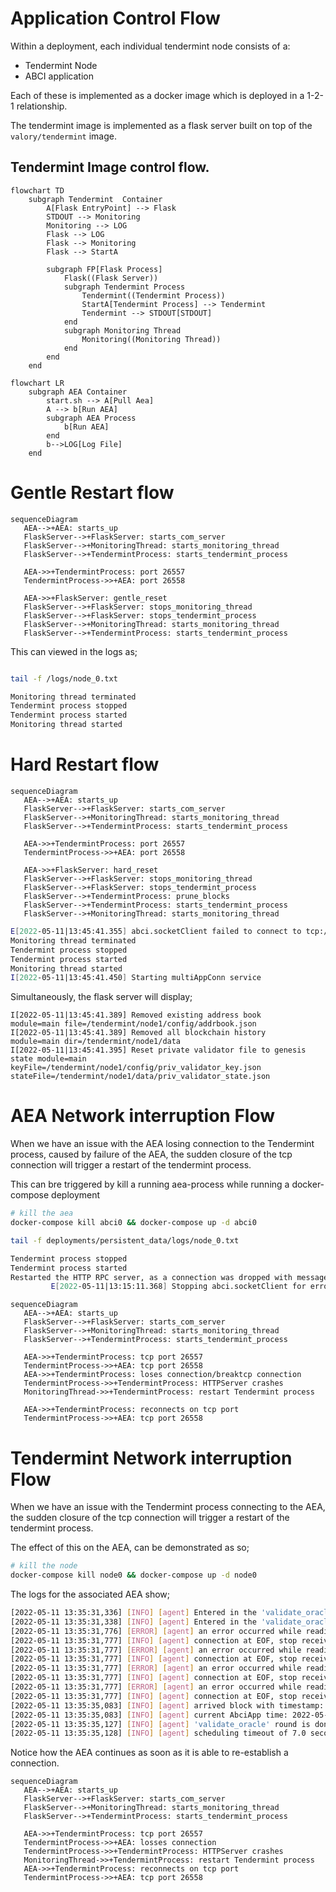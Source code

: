 # Application Control Flow

Within a deployment, each individual tendermint node consists of a:
- Tendermint Node
- ABCI application

Each of these is implemented as a docker image which is deployed in a 1-2-1 relationship.

The tendermint image is implemented as a flask server built on top of the ```valory/tendermint``` image.

## Tendermint Image control flow. 

```mermaid
flowchart TD
    subgraph Tendermint  Container
        A[Flask EntryPoint] --> Flask
        STDOUT --> Monitoring
        Monitoring --> LOG
        Flask --> LOG
        Flask --> Monitoring
        Flask --> StartA
        
        subgraph FP[Flask Process]
            Flask((Flask Server))
            subgraph Tendermint Process
                Tendermint((Tendermint Process))
                StartA[Tendermint Process] --> Tendermint
                Tendermint --> STDOUT[STDOUT]
            end
            subgraph Monitoring Thread
                Monitoring((Monitoring Thread))
            end
        end
    end
```


```mermaid
flowchart LR
    subgraph AEA Container
        start.sh --> A[Pull Aea]
        A --> b[Run AEA]
        subgraph AEA Process
            b[Run AEA]
        end
        b-->LOG[Log File]
    end
```

# Gentle Restart flow
```mermaid
sequenceDiagram
   AEA-->+AEA: starts_up
   FlaskServer-->+FlaskServer: starts_com_server
   FlaskServer-->+MonitoringThread: starts_monitoring_thread
   FlaskServer-->+TendermintProcess: starts_tendermint_process
   
   AEA->>+TendermintProcess: port 26557
   TendermintProcess->>+AEA: port 26558 
   
   AEA->>+FlaskServer: gentle_reset
   FlaskServer-->+FlaskServer: stops_monitoring_thread
   FlaskServer-->+FlaskServer: stops_tendermint_process
   FlaskServer-->+MonitoringThread: starts_monitoring_thread
   FlaskServer-->+TendermintProcess: starts_tendermint_process
```
This can viewed in the logs as;
```bash

tail -f /logs/node_0.txt

Monitoring thread terminated
Tendermint process stopped
Tendermint process started
Monitoring thread started

```



# Hard Restart flow
```mermaid
sequenceDiagram
   AEA-->+AEA: starts_up
   FlaskServer-->+FlaskServer: starts_com_server
   FlaskServer-->+MonitoringThread: starts_monitoring_thread
   FlaskServer-->+TendermintProcess: starts_tendermint_process
   
   AEA->>+TendermintProcess: port 26557
   TendermintProcess->>+AEA: port 26558 
   
   AEA->>+FlaskServer: hard_reset
   FlaskServer-->+FlaskServer: stops_monitoring_thread
   FlaskServer-->+FlaskServer: stops_tendermint_process
   FlaskServer-->+TendermintProcess: prune_blocks
   FlaskServer-->+TendermintProcess: starts_tendermint_process
   FlaskServer-->+MonitoringThread: starts_monitoring_thread
```

```bash
E[2022-05-11|13:45:41.355] abci.socketClient failed to connect to tcp://localhost:26658.  Retrying after 3s... module=abci-client connection=query err="dial tcp 127.0.0.1:26658: connect: connection refused"
Monitoring thread terminated
Tendermint process stopped
Tendermint process started
Monitoring thread started
I[2022-05-11|13:45:41.450] Starting multiAppConn service                module=proxy impl=multiAppConn
```

Simultaneously, the flask server will display;

```
I[2022-05-11|13:45:41.389] Removed existing address book                module=main file=/tendermint/node1/config/addrbook.json
I[2022-05-11|13:45:41.389] Removed all blockchain history               module=main dir=/tendermint/node1/data
I[2022-05-11|13:45:41.395] Reset private validator file to genesis state module=main keyFile=/tendermint/node1/config/priv_validator_key.json stateFile=/tendermint/node1/data/priv_validator_state.json
```



# AEA Network interruption Flow
When we have an issue with the AEA losing connection to the Tendermint process, caused by failure of the AEA, the sudden closure of the tcp connection will trigger a restart of the tendermint process.

This can bre triggered by kill a running aea-process while running a docker-compose deployment


```bash 
# kill the aea
docker-compose kill abci0 && docker-compose up -d abci0
```

```bash
tail -f deployments/persistent_data/logs/node_0.txt

Tendermint process stopped
Tendermint process started
Restarted the HTTP RPC server, as a connection was dropped with message:
		 E[2022-05-11|13:15:11.368] Stopping abci.socketClient for error: read message: EOF module=abci-client connection=consensus
```


```mermaid
sequenceDiagram
   AEA-->+AEA: starts_up
   FlaskServer-->+FlaskServer: starts_com_server
   FlaskServer-->+MonitoringThread: starts_monitoring_thread
   FlaskServer-->+TendermintProcess: starts_tendermint_process
   
   AEA->>+TendermintProcess: tcp port 26557
   TendermintProcess->>+AEA: tcp port 26558
   AEA->>+TendermintProcess: loses connection/breaktcp connection
   TendermintProcess->>+TendermintProcess: HTTPServer crashes
   MonitoringThread->>+TendermintProcess: restart Tendermint process

   AEA->>+TendermintProcess: reconnects on tcp port
   TendermintProcess->>+AEA: tcp port 26558
```

# Tendermint Network interruption Flow
When we have an issue with the Tendermint process connecting to the AEA, the sudden closure of the tcp connection will trigger a restart of the tendermint process.

The effect of this on the AEA, can be demonstrated as so;
```bash 
# kill the node
docker-compose kill node0 && docker-compose up -d node0
```
The logs for the associated AEA show;

```bash
[2022-05-11 13:35:31,336] [INFO] [agent] Entered in the 'validate_oracle' round for period 0
[2022-05-11 13:35:31,338] [INFO] [agent] Entered in the 'validate_oracle' behaviour state
[2022-05-11 13:35:31,776] [ERROR] [agent] an error occurred while reading a message: DecodeVarintError: could not decode varint. The message will be ignored.
[2022-05-11 13:35:31,777] [INFO] [agent] connection at EOF, stop receiving loop.
[2022-05-11 13:35:31,777] [ERROR] [agent] an error occurred while reading a message: DecodeVarintError: could not decode varint. The message will be ignored.
[2022-05-11 13:35:31,777] [INFO] [agent] connection at EOF, stop receiving loop.
[2022-05-11 13:35:31,777] [ERROR] [agent] an error occurred while reading a message: DecodeVarintError: could not decode varint. The message will be ignored.
[2022-05-11 13:35:31,777] [INFO] [agent] connection at EOF, stop receiving loop.
[2022-05-11 13:35:31,777] [ERROR] [agent] an error occurred while reading a message: DecodeVarintError: could not decode varint. The message will be ignored.
[2022-05-11 13:35:31,777] [INFO] [agent] connection at EOF, stop receiving loop.
[2022-05-11 13:35:35,083] [INFO] [agent] arrived block with timestamp: 2022-05-11 13:35:31.193869
[2022-05-11 13:35:35,083] [INFO] [agent] current AbciApp time: 2022-05-11 13:35:29.879421
[2022-05-11 13:35:35,127] [INFO] [agent] 'validate_oracle' round is done with event: Event.DONE
[2022-05-11 13:35:35,128] [INFO] [agent] scheduling timeout of 7.0 seconds for event Event.ROUND_TIMEOUT with deadline 2022-05-11 13:35:38.193869
```
Notice how the AEA continues as soon as it is able to re-establish a connection.


```mermaid
sequenceDiagram
   AEA-->+AEA: starts_up
   FlaskServer-->+FlaskServer: starts_com_server
   FlaskServer-->+MonitoringThread: starts_monitoring_thread
   FlaskServer-->+TendermintProcess: starts_tendermint_process
   
   AEA->>+TendermintProcess: tcp port 26557
   TendermintProcess->>+AEA: losses connection
   TendermintProcess->>+TendermintProcess: HTTPServer crashes
   MonitoringThread->>+TendermintProcess: restart Tendermint process
   AEA->>+TendermintProcess: reconnects on tcp port
   TendermintProcess->>+AEA: tcp port 26558
```
